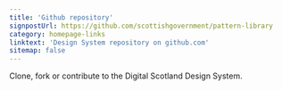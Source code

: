 ```yaml
---
title: 'Github repository'
signpostUrl: https://github.com/scottishgovernment/pattern-library
category: homepage-links
linktext: 'Design System repository on github.com'
sitemap: false
---
```

Clone, fork or contribute to the Digital Scotland Design System.
